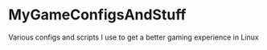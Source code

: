 # MyGameConfigsAndStuff
Various configs and scripts I use to get a better gaming experience in Linux
